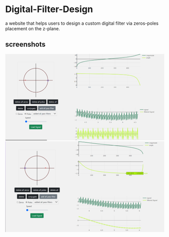 # Digital-Filter-Design
a website that helps users to design a custom digital filter via zeros-poles placement on the z-plane.
## screenshots
![screen 1](./images/1.png)
![screen 2](./images/2.png)
